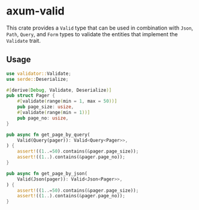 # axum-valid

This crate provides a `Valid` type that can be used in combination with `Json`, `Path`, `Query`, and `Form` types to validate the entities that implement the `Validate` trait.

## Usage

```rust
use validator::Validate;
use serde::Deserialize;

#[derive(Debug, Validate, Deserialize)]
pub struct Pager {
    #[validate(range(min = 1, max = 50))]
    pub page_size: usize,
    #[validate(range(min = 1))]
    pub page_no: usize,
}

pub async fn get_page_by_query(
    Valid(Query(pager)): Valid<Query<Pager>>,
) {
    assert!((1..=50).contains(&pager.page_size));
    assert!((1..).contains(&pager.page_no));
}

pub async fn get_page_by_json(
    Valid(Json(pager)): Valid<Json<Pager>>,
) {
    assert!((1..=50).contains(&pager.page_size));
    assert!((1..).contains(&pager.page_no));
}
```